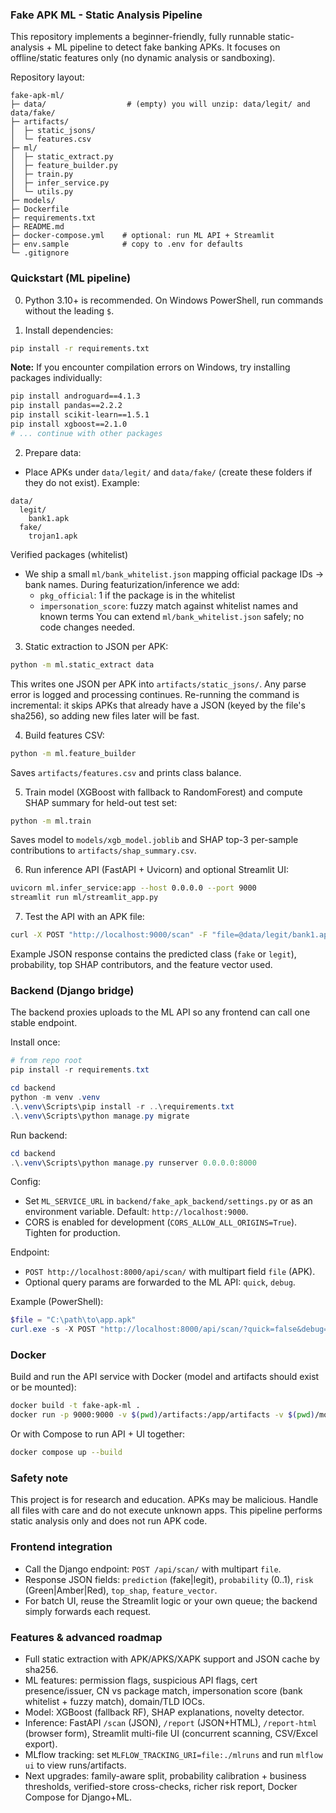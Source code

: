 ### Fake APK ML - Static Analysis Pipeline

This repository implements a beginner-friendly, fully runnable static-analysis + ML pipeline to detect fake banking APKs. It focuses on offline/static features only (no dynamic analysis or sandboxing).

Repository layout:

```
fake-apk-ml/
├─ data/                  # (empty) you will unzip: data/legit/ and data/fake/
├─ artifacts/
│  ├─ static_jsons/
│  └─ features.csv
├─ ml/
│  ├─ static_extract.py
│  ├─ feature_builder.py
│  ├─ train.py
│  ├─ infer_service.py
│  └─ utils.py
├─ models/
├─ Dockerfile
├─ requirements.txt
├─ README.md
├─ docker-compose.yml    # optional: run ML API + Streamlit
├─ env.sample            # copy to .env for defaults
└─ .gitignore
```

### Quickstart (ML pipeline)

0) Python 3.10+ is recommended. On Windows PowerShell, run commands without the leading `$`.

1) Install dependencies:

```bash
pip install -r requirements.txt
```

**Note:** If you encounter compilation errors on Windows, try installing packages individually:
```bash
pip install androguard==4.1.3
pip install pandas==2.2.2
pip install scikit-learn==1.5.1
pip install xgboost==2.1.0
# ... continue with other packages
```

2) Prepare data:

- Place APKs under `data/legit/` and `data/fake/` (create these folders if they do not exist). Example:

```
data/
  legit/
    bank1.apk
  fake/
    trojan1.apk
```

Verified packages (whitelist)
- We ship a small `ml/bank_whitelist.json` mapping official package IDs → bank names. During featurization/inference we add:
  - `pkg_official`: 1 if the package is in the whitelist
  - `impersonation_score`: fuzzy match against whitelist names and known terms
You can extend `ml/bank_whitelist.json` safely; no code changes needed.

3) Static extraction to JSON per APK:

```bash
python -m ml.static_extract data
```

This writes one JSON per APK into `artifacts/static_jsons/`. Any parse error is logged and processing continues.
Re-running the command is incremental: it skips APKs that already have a JSON (keyed by the file's sha256), so adding new files later will be fast.

4) Build features CSV:

```bash
python -m ml.feature_builder
```

Saves `artifacts/features.csv` and prints class balance.

5) Train model (XGBoost with fallback to RandomForest) and compute SHAP summary for held-out test set:

```bash
python -m ml.train
```

Saves model to `models/xgb_model.joblib` and SHAP top-3 per-sample contributions to `artifacts/shap_summary.csv`.

6) Run inference API (FastAPI + Uvicorn) and optional Streamlit UI:

```bash
uvicorn ml.infer_service:app --host 0.0.0.0 --port 9000
streamlit run ml/streamlit_app.py
```

7) Test the API with an APK file:

```bash
curl -X POST "http://localhost:9000/scan" -F "file=@data/legit/bank1.apk"
```

Example JSON response contains the predicted class (`fake` or `legit`), probability, top SHAP contributors, and the feature vector used.

### Backend (Django bridge)

The backend proxies uploads to the ML API so any frontend can call one stable endpoint.

Install once:

```powershell
# from repo root
pip install -r requirements.txt

cd backend
python -m venv .venv
.\.venv\Scripts\pip install -r ..\requirements.txt
.\.venv\Scripts\python manage.py migrate
```

Run backend:

```powershell
cd backend
.\.venv\Scripts\python manage.py runserver 0.0.0.0:8000
```

Config:
- Set `ML_SERVICE_URL` in `backend/fake_apk_backend/settings.py` or as an environment variable. Default: `http://localhost:9000`.
- CORS is enabled for development (`CORS_ALLOW_ALL_ORIGINS=True`). Tighten for production.

Endpoint:
- `POST http://localhost:8000/api/scan/` with multipart field `file` (APK).
- Optional query params are forwarded to the ML API: `quick`, `debug`.

Example (PowerShell):

```powershell
$file = "C:\path\to\app.apk"
curl.exe -s -X POST "http://localhost:8000/api/scan/?quick=false&debug=true" -F "file=@$file"
```

### Docker

Build and run the API service with Docker (model and artifacts should exist or be mounted):

```bash
docker build -t fake-apk-ml .
docker run -p 9000:9000 -v $(pwd)/artifacts:/app/artifacts -v $(pwd)/models:/app/models fake-apk-ml
```

Or with Compose to run API + UI together:

```bash
docker compose up --build
```

### Safety note

This project is for research and education. APKs may be malicious. Handle all files with care and do not execute unknown apps. This pipeline performs static analysis only and does not run APK code.

### Frontend integration

- Call the Django endpoint: `POST /api/scan/` with multipart `file`.
- Response JSON fields: `prediction` (fake|legit), `probability` (0..1), `risk` (Green|Amber|Red), `top_shap`, `feature_vector`.
- For batch UI, reuse the Streamlit logic or your own queue; the backend simply forwards each request.

### Features & advanced roadmap

- Full static extraction with APK/APKS/XAPK support and JSON cache by sha256.
- ML features: permission flags, suspicious API flags, cert presence/issuer, CN vs package match, impersonation score (bank whitelist + fuzzy match), domain/TLD IOCs.
- Model: XGBoost (fallback RF), SHAP explanations, novelty detector.
- Inference: FastAPI `/scan` (JSON), `/report` (JSON+HTML), `/report-html` (browser form), Streamlit multi-file UI (concurrent scanning, CSV/Excel export).
- MLflow tracking: set `MLFLOW_TRACKING_URI=file:./mlruns` and run `mlflow ui` to view runs/artifacts.
- Next upgrades: family-aware split, probability calibration + business thresholds, verified-store cross-checks, richer risk report, Docker Compose for Django+ML.



